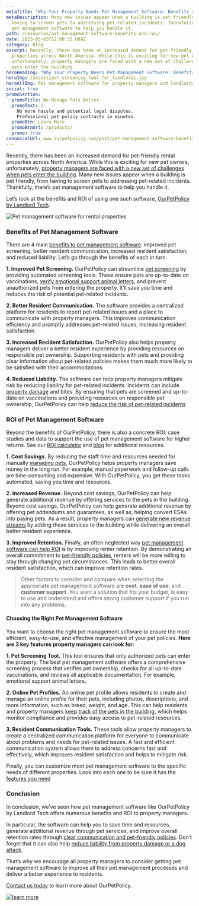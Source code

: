 ```yaml
---
metaTitle: "Why Your Property Needs Pet Management Software: Benefits and ROI"
metaDescription: Many new issues appear when a building is pet friendly, from
  having to screen pets to addressing pet-related incidents. Thankfully, there’s
  pet management software to help you handle it.
path: /resources/pet-management-software-benefits-and-roi/
date: 2023-05-03T12:08:35.689Z
category: Blog
excerpt: Recently, there has been an increased demand for pet-friendly rental
  properties across North America. While this is exciting for new pet owners,
  unfortunately, property managers are faced with a new set of challenges when
  pets enter the building.
heroHeading: "Why Your Property Needs Pet Management Software: Benefits and ROI"
heroImg: /assets/pet_screening_tool_for_landlords.jpg
heroAltImg: Pet management software for property managers and landlords
social: true
promoSection:
  promoTitle: We Manage Pets Better
  promoText: |-
    No more hassle and potential legal disputes. 
    Professional pet policy contracts in minutes.
  promoBtn: Learn More
  promoBtnUrl: /products/
  promo: true
canonicalUrl: www.ourpetpolicy.com/post/pet-management-software-benefits
---
```

Recently, there has been an increased demand for pet-friendly rental properties across North America. While this is exciting for new pet owners, unfortunately, [property managers are faced with a new set of challenges when pets enter the building](https://landlordtech.com/resources/the-landlords-guide-to-tenants-with-pets). Many new issues appear when a building is pet friendly, from having to screen pets to addressing pet-related incidents. Thankfully, there’s pet management software to help you handle it.

Let’s look at the benefits and ROI of using one such software, [OurPetPolicy by Landlord Tech](https://landlordtech.com/products).

![Pet management software for rental properties](/assets/pet_management_software_for_properties.png)

### Benefits of Pet Management Software

There are 4 main [benefits to pet management software](https://landlordtech.com/resources/pet-management-platforms-are-worth-the-investment-here-is-why): improved pet screening, better resident communication, increased resident satisfaction, and reduced liability. Let’s go through the benefits of each in turn.

**1. Improved Pet Screening.** OurPetPolicy can streamline [pet screening](https://landlordtech.com/resources/best-practices-to-properly-screen-pets-for-apartments) by providing automated screening tools. These ensure pets are up-to-date on vaccinations, [verify emotional support animal letters](https://landlordtech.com/resources/the-opportunity-cost-of-not-verifying-tenant-esa-etters), and prevent unauthorized pets from entering the property. It’ll save you time and reduces the risk of potential pet-related incidents.

**2. Better Resident Communication.** The software provides a centralized platform for residents to report pet-related issues and a place to communicate with property managers. This improves communication efficiency and promptly addresses pet-related issues, increasing resident satisfaction.

**3. Increased Resident Satisfaction.** OurPetPolicy also helps property managers deliver a better resident experience by providing resources on responsible pet ownership. Supporting residents with pets and providing clear information about pet-related policies makes them much more likely to be satisfied with their accommodations.

**4. Reduced Liability.** The software can help property managers mitigate risk by reducing liability for pet-related incidents. Incidents can include [property damage](https://landlordtech.com/resources/pets-that-cause-the-most-property-damage) and bites. By ensuring that pets are screened and up-to-date on vaccinations and providing resources on responsible pet ownership, OurPetPolicy can help [reduce the risk of pet-related incidents](https://landlordtech.com/resources/protecting-your-rental-property-from-pet-damage)

### ROI of Pet Management Software

Beyond the benefits of OurPetPolicy, there is also a concrete ROI: case studies and data to support the use of pet management software for higher returns. See our [ROI calculator](https://landlordtech.com/calculator-no-pets-allowed/) and [blog](https://landlordtech.com/resources/) for additional resources.

**1. Cost Savings.** By reducing the staff time and resources needed for manually [managing pets](https://landlordtech.com/resources/five-tips-for-managing-pets-on-your-rental-properties), OurPetPolicy helps property managers save money in the long run. For example, manual paperwork and follow-up calls are time-consuming and expensive. With OurPetPolicy, you get these tasks automated, saving you time and resources.

**2. Increased Revenue.** Beyond cost savings, OurPetPolicy can help generate additional revenue by offering services to the pets in the building. Beyond cost savings, OurPetPolicy can help generate additional revenue by offering pet addendums and guarantees, as well as, helping convert ESAs into paying pets. As a result, property managers can [generate new revenue streams](https://landlordtech.com/resources/how-to-increase-your-rental-income-in-2023) by adding these services to the building while delivering an overall better resident experience.

**3. Improved Retention.** Finally, an often neglected way [pet management software can help ROI](https://landlordtech.com/resources/pet-management-platforms-are-worth-the-investment-here-is-why) is by improving renter retention. By demonstrating an overall commitment to [pet-friendly policies](https://landlordtech.com/resources/landlord-Q&A-should-you-move-to-a-pet-friendly-policy), renters will be more willing to stay through changing pet circumstances. This leads to better overall resident satisfaction, which can improve retention rates.

> Other factors to consider and compare when selecting the appropriate pet management software are **cost**, **ease of use**, and **customer support**. You want a solution that fits your budget, is easy to use and understand and offers strong customer support if you run into any problems.

#### Choosing the Right Pet Management Software

You want to choose the right pet management software to ensure the most efficient, easy-to-use, and effective management of your pet policies. **Here are 3 key features property managers can look for:**

**1. Pet Screening Tool.** This tool ensures that only authorized pets can enter the property. The best pet management software offers a comprehensive screening process that verifies pet ownership, checks for all up-to-date vaccinations, and reviews all applicable documentation. For example, emotional support animal letters.

**2. Online Pet Profiles.** An online pet profile allows residents to create and manage an online profile for their pets, including photos, descriptions, and more information, such as breed, weight, and age. This can help residents and property managers [keep track of the pets in the building](https://landlordtech.com/resources/new-pet-mapping-tool-feature-added-to-pet-management-platform-ourpetpolicy), which helps monitor compliance and provides easy access to pet-related resources.

**3. Resident Communication Tools.** These tools allow property managers to create a centralized communication platform for everyone to communicate about problems and needs for pet-related issues. A fast and efficient communication system allows them to address concerns fast and effectively, which improves resident satisfaction and helps to mitigate risk.

Finally, you can customize most pet management software to the specific needs of different properties. Look into each one to be sure it has the [features you need](https://landlordtech.com/resources/top-pet-management-software-features-for-properties)

### Conclusion

In conclusion, we’ve seen how pet management software like OurPetPolicy by Landlord Tech offers numerous benefits and ROI to property managers. 

In particular, the software can help you to save time and resources, generate additional revenue through pet services, and improve overall retention rates through [clear communication and pet-friendly policies](https://landlordtech.com/resources/how-to-implement-a-pet-friendly-policy-at-your-rental-property). Don’t forget that it can also help [reduce liability from property damage or a dog attack](https://landlordtech.com/resources/pet-management-platforms-are-worth-the-investment-here-is-why). 

That’s why we encourage all property managers to consider getting pet management software to improve all their pet management processes and deliver a better experience to residents. 

[Contact us today](https://landlordtech.com/contact/) to learn more about OurPetPolicy. 

[![learn more](/assets/pet_management_tools_for_property_managers.png "learn more")](/products)